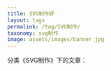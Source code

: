 ```yaml
---
title: SVG制作好
layout: tags
permalink: /tag/SVG制作/
taxonomy: svg制作
image: assets/images/banner.jpg
---
```


分类《SVG制作》下的文章：